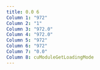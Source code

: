 ```yaml
---
title: 0.0 6
Column 1: "972"
Column 2: "1"
Column 3: "972.0"
Column 4: "972.0"
Column 5: "972"
Column 6: "972"
Column 7: "0.0"
Column 8: cuModuleGetLoadingMode
---
```

